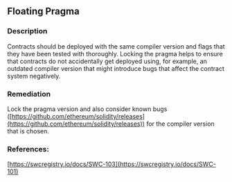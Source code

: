 ## Floating Pragma

### Description
Contracts should be deployed with the same compiler version and flags that they have been tested with thoroughly. Locking the pragma helps to ensure that contracts do not accidentally get deployed using, for example, an outdated compiler version that might introduce bugs that affect the contract system negatively.

### Remediation
Lock the pragma version and also consider known bugs ([https://github.com/ethereum/solidity/releases](https://github.com/ethereum/solidity/releases)) for the compiler version that is chosen.

### References:
[https://swcregistry.io/docs/SWC-103](https://swcregistry.io/docs/SWC-101)